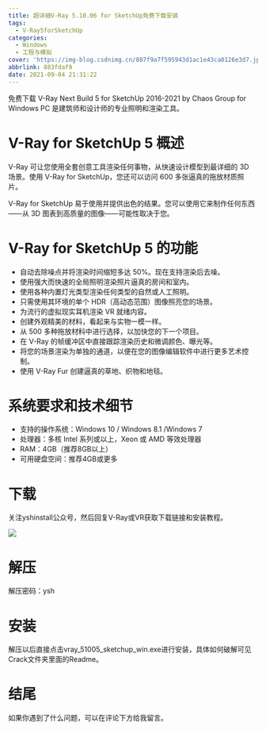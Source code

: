 ```yaml
---
title: 超详细V-Ray 5.10.06 for SketchUp免费下载安装
tags:
  - V-Ray5forSketchUp
categories:
  - Windows
  - 工程与模拟
cover: 'https://img-blog.csdnimg.cn/807f9a7f595943d1ac1e43ca0126e3d7.jpg'
abbrlink: 883fdaf9
date: 2021-09-04 21:31:22
---
```


免费下载 V-Ray Next Build 5 for SketchUp 2016-2021 by Chaos Group for Windows PC 是建筑师和设计师的专业照明和渲染工具。

# V-Ray for SketchUp 5 概述
V-Ray 可让您使用全套创意工具渲染任何事物，从快速设计模型到最详细的 3D 场景。使用 V-Ray for SketchUp，您还可以访问 600 多张逼真的拖放材质照片。

V-Ray for SketchUp 易于使用并提供出色的结果。您可以使用它来制作任何东西——从 3D 图表到高质量的图像——可能性取决于您。

# V-Ray for SketchUp 5 的功能
- 自动去除噪点并将渲染时间缩短多达 50%。现在支持渲染后去噪。
- 使用强大而快速的全局照明渲染照片逼真的房间和室内。
- 使用各种内置灯光类型渲染任何类型的自然或人工照明。
- 只需使用其环境的单个 HDR（高动态范围）图像照亮您的场景。
- 为流行的虚拟现实耳机渲染 VR 就绪内容。
- 创建外观精美的材料，看起来与实物一模一样。
- 从 500 多种拖放材料中进行选择，以加快您的下一个项目。
- 在 V-Ray 的帧缓冲区中直接跟踪渲染历史和微调颜色、曝光等。
- 将您的场景渲染为单独的通道，以便在您的图像编辑软件中进行更多艺术控制。
- 使用 V-Ray Fur 创建逼真的草地、织物和地毯。

# 系统要求和技术细节
- 支持的操作系统：Windows 10 / Windows 8.1 /Windows 7
- 处理器：多核 Intel 系列或以上，Xeon 或 AMD 等效处理器
- RAM：4GB（推荐8GB以上）
- 可用硬盘空间：推荐4GB或更多

# 下载
关注yshinstall公众号，然后回复V-Ray或VR获取下载链接和安装教程。

![](https://img-blog.csdnimg.cn/f824f9d6c4ca40549a3d02de1938c17c.jpg#pic_center)

# 解压
解压密码：ysh

# 安装
解压以后直接点击vray_51005_sketchup_win.exe进行安装，具体如何破解可见Crack文件夹里面的Readme。

# 结尾
如果你遇到了什么问题，可以在评论下方给我留言。









